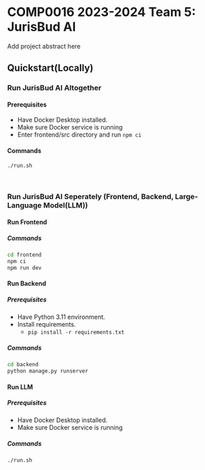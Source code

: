 # COMP0016 2023-2024 Team 5: JurisBud AI
Add project abstract here

## Quickstart(Locally)

### Run JurisBud AI Altogether

#### Prerequisites

- Have Docker Desktop installed.
- Make sure Docker service is running
- Enter frontend/src directory and run `npm ci`

#### Commands

```bash
./run.sh
```

<br>

### Run JurisBud AI Seperately (Frontend, Backend, Large-Language Model(LLM))

#### Run Frontend

##### Commands

```bash
cd frontend
npm ci
npm run dev
```

#### Run Backend

##### Prerequisites

- Have Python 3.11 environment.
- Install requirements.
  - `pip install -r requirements.txt`

##### Commands

```bash
cd backend
python manage.py runserver
```

#### Run LLM

##### Prerequisites

- Have Docker Desktop installed.
- Make sure Docker service is running

##### Commands

```bash
./run.sh
```

